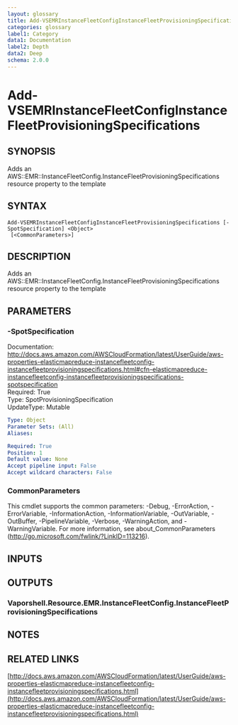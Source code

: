 ```yaml
---
layout: glossary
title: Add-VSEMRInstanceFleetConfigInstanceFleetProvisioningSpecifications
categories: glossary
label1: Category
data1: Documentation
label2: Depth
data2: Deep
schema: 2.0.0
---
```


# Add-VSEMRInstanceFleetConfigInstanceFleetProvisioningSpecifications

## SYNOPSIS
Adds an AWS::EMR::InstanceFleetConfig.InstanceFleetProvisioningSpecifications resource property to the template

## SYNTAX

```
Add-VSEMRInstanceFleetConfigInstanceFleetProvisioningSpecifications [-SpotSpecification] <Object>
 [<CommonParameters>]
```

## DESCRIPTION
Adds an AWS::EMR::InstanceFleetConfig.InstanceFleetProvisioningSpecifications resource property to the template

## PARAMETERS

### -SpotSpecification
Documentation: http://docs.aws.amazon.com/AWSCloudFormation/latest/UserGuide/aws-properties-elasticmapreduce-instancefleetconfig-instancefleetprovisioningspecifications.html#cfn-elasticmapreduce-instancefleetconfig-instancefleetprovisioningspecifications-spotspecification    
Required: True    
Type: SpotProvisioningSpecification    
UpdateType: Mutable

```yaml
Type: Object
Parameter Sets: (All)
Aliases:

Required: True
Position: 1
Default value: None
Accept pipeline input: False
Accept wildcard characters: False
```

### CommonParameters
This cmdlet supports the common parameters: -Debug, -ErrorAction, -ErrorVariable, -InformationAction, -InformationVariable, -OutVariable, -OutBuffer, -PipelineVariable, -Verbose, -WarningAction, and -WarningVariable.
For more information, see about_CommonParameters (http://go.microsoft.com/fwlink/?LinkID=113216).

## INPUTS

## OUTPUTS

### Vaporshell.Resource.EMR.InstanceFleetConfig.InstanceFleetProvisioningSpecifications

## NOTES

## RELATED LINKS

[http://docs.aws.amazon.com/AWSCloudFormation/latest/UserGuide/aws-properties-elasticmapreduce-instancefleetconfig-instancefleetprovisioningspecifications.html](http://docs.aws.amazon.com/AWSCloudFormation/latest/UserGuide/aws-properties-elasticmapreduce-instancefleetconfig-instancefleetprovisioningspecifications.html)

